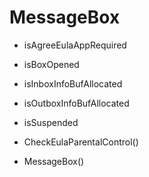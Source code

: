 # MessageBox

- isAgreeEulaAppRequired
- isBoxOpened
- isInboxInfoBufAllocated
- isOutboxInfoBufAllocated
- isSuspended

- CheckEulaParentalControl()
- MessageBox()